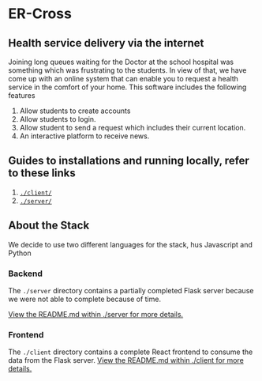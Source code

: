 # ER-Cross

## Health service delivery via the internet

Joining long queues waiting for the Doctor at the school hospital was something which was frustrating to the students. In view of that, we have come up with an online system that can enable you to request a health service in the comfort of your home. This software includes the following features

1. Allow students to create accounts
2. Allow students to login.
3. Allow student to send a request which includes their current location.
4. An interactive platform to receive news.

## Guides to installations and running locally, refer to these links

1. [`./client/`](.\client\README.md)
2. [`./server/`](.\server\README.md)

## About the Stack

We decide to use two different languages for the stack, hus Javascript and Python

### Backend

The `./server` directory contains a partially completed Flask server because we were not able to complete because of time.

[View the README.md within ./server for more details.](./server/README.md)

### Frontend

The `./client` directory contains a complete React frontend to consume the data from the Flask server. 
[View the README.md within ./client for more details.](./client/README.md)
